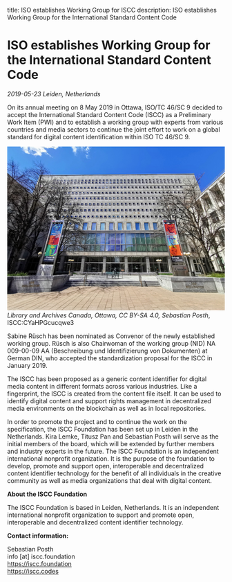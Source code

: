 title: ISO establishes Working Group for ISCC
description: ISO establishes Working Group for the International Standard Content Code

# ISO establishes Working Group for the International Standard Content Code

*2019-05-23 Leiden, Netherlands*

On its annual meeting on 8 May 2019 in Ottawa, ISO/TC 46/SC 9 decided to accept the International Standard Content Code (ISCC) as a Preliminary Work Item (PWI) and to establish a working group with experts from various countries and media sectors to continue the joint effort to work on a global standard for digital content identification within ISO TC 46/SC 9.

![Library and Archives Canada, Ottawa, CC BY-SA 4.0, Sebastian Posth](images/lib-arch-ottawa.jpg)
*Library and Archives Canada, Ottawa, CC BY-SA 4.0, Sebastian Posth*, ISCC:CYaHPGcucqwe3

Sabine Rüsch has been nominated as Convenor of the newly established working group. Rüsch is also Chairwoman of the working group (NID) NA 009-00-09 AA (Beschreibung und Identifizierung von Dokumenten) at German DIN, who accepted the standardization proposal for the ISCC in January 2019.

The ISCC has been proposed as a generic content identifier for digital media content in different formats across various industries. Like a fingerprint, the ISCC is created from the content file itself. It can be used to identify digital content and support rights management in decentralized media environments on the blockchain as well as in local repositories.

In order to promote the project and to continue the work on the specification, the ISCC Foundation has been set up in Leiden in the Netherlands. Kira Lemke, Titusz Pan and Sebastian Posth will serve as the initial members of the board, which will be extended by further members and industry experts in the future. The ISCC Foundation is an independent international nonprofit organization. It is the purpose of the foundation to develop, promote and support open, interoperable and decentralized content identifier technology for the benefit of all individuals in the creative community as well as media organizations that deal with digital content.

**About the ISCC Foundation**

The ISCC Foundation is based in Leiden, Netherlands. It is an independent international nonprofit organization to support and promote open, interoperable and decentralized content identifier technology.

**Contact information:** 

Sebastian Posth  
info [at] iscc.foundation  
https://iscc.foundation  
https://iscc.codes  

